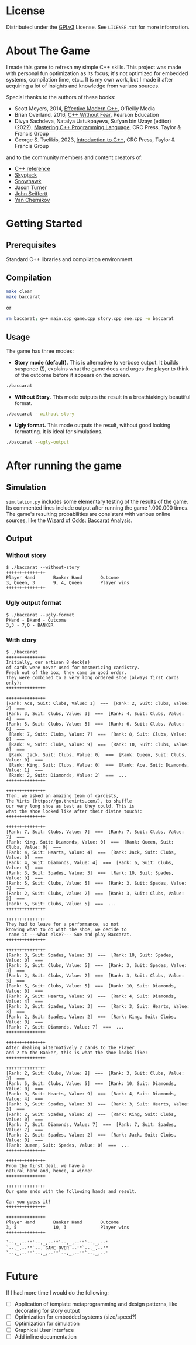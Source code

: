 # License

Distributed under the [GPLv3](https://www.gnu.org/licenses/gpl-3.0.html) License. See `LICENSE.txt` for more information.


# About The Game
I made this game to refresh my simple C++ skills.
This project was made with personal fun optimization as its focus; it's not optimized for embedded systems, compilation time, etc...
It is my own work, but I made it after acquiring a lot of insights and knowledge from variuos sources.

Special thanks to the authors of these books:
* Scott Meyers, 2014, [Effective Modern C++](https://www.oreilly.com/library/view/effective-modern-c/9781491908419/), O'Reilly Media
* Brian Overland, 2016, [C++ Without Fear](https://www.pearson.com/en-us/subject-catalog/p/c-without-fear-a-beginners-guide-that-makes-you-feel-smart/P200000000526/9780134314303), Pearson Education
* Divya Sachdeva, Natalya Ustukpayeva,  Sufyan bin Uzayr (editor) (2022), [Mastering C++ Programming Language](https://www.taylorfrancis.com/books/mono/10.1201/9781003214762/mastering-programming-language-sufyan-bin-uzayr-sufyan-bin-uzayr?context=ubx&refId=bdf15248-bf46-46e6-9231-fb3d3df0a35a), CRC Press, Taylor & Francis Group
* George S. Tselikis, 2023,  [Introduction to C++](https://www.taylorfrancis.com/books/mono/10.1201/9781003230076/introduction-george-tselikis), CRC Press, Taylor & Francis Group

and to the community members and content creators of:
* [C++ reference](https://en.cppreference.com/w/cpp)
* [Skypjack](https://stackoverflow.com/users/4987285/skypjack)
* [Snowhawk](https://codereview.stackexchange.com/users/38656/snowhawk)
* [Jason Turner](https://www.youtube.com/c/lefticus1/videos)
* [John Seiffertt](https://www.youtube.com/channel/UCPGpqVNc83RwMZlWSqnBY_A/videos)
* [Yan Chernikov](https://www.youtube.com/c/TheChernoProject/videos)


# Getting Started
## Prerequisites
Standard C++ libraries and compilation environment.

## Compilation
```sh
make clean
make baccarat
```

or

```sh
rm baccarat; g++ main.cpp game.cpp story.cpp sue.cpp -o baccarat
```

## Usage

The game has three modes:
* **Story mode (default).** This is alternative to verbose output. It builds suspence (!), explains what the game does and urges the player to think of the outcome before it appears on the screen.
```sh 
./baccarat
```
* **Without Story.** This mode outputs the result in a breathtakingly beautiful format.
```sh 
./baccarat --without-story
```

* **Ugly format.** This mode outputs the result, without good looking formatting. It is ideal for simulations.
```sh 
./baccarat --ugly-output
```

# After running the game
## Simulation
`simulation.py` includes some elementary testing of the results of the game.
Its commented lines include output after running the game 1.000.000 times.
The game's resulting probabilities are consistent with various online sources, like the [Wizard of Odds: Baccarat Analysis](https://wizardofodds.com/games/baccarat/appendix/1/).

## Output
### Without story
```
$ ./baccarat --without-story
+++++++++++++++
Player Hand       Banker Hand       Outcome       
3, Queen, 3       9, 4, Queen       Player wins   
+++++++++++++++

```

### Ugly output format
```
$ ./baccarat --ugly-format
PHand - BHand - Outcome
3,3 - 7,Q - BANKER
```

### With story
```
$ ./baccarat
+++++++++++++++
Initially, our artisan 8 deck(s)
of cards were never used for mesmerizing cardistry.
Fresh out of the box, they came in good order.
They were combined to a very long ordered shoe (always first cards only): 
+++++++++++++++

+++++++++++++++
[Rank: Ace, Suit: Clubs, Value: 1]  ===  [Rank: 2, Suit: Clubs, Value: 2]  ===  
[Rank: 3, Suit: Clubs, Value: 3]  ===  [Rank: 4, Suit: Clubs, Value: 4]  ===  
[Rank: 5, Suit: Clubs, Value: 5]  ===  [Rank: 6, Suit: Clubs, Value: 6]  === 
 [Rank: 7, Suit: Clubs, Value: 7]  ===  [Rank: 8, Suit: Clubs, Value: 8]  ===  
 [Rank: 9, Suit: Clubs, Value: 9]  ===  [Rank: 10, Suit: Clubs, Value: 0]  ===  
 [Rank: Jack, Suit: Clubs, Value: 0]  ===  [Rank: Queen, Suit: Clubs, Value: 0]  ===  
 [Rank: King, Suit: Clubs, Value: 0]  ===  [Rank: Ace, Suit: Diamonds, Value: 1]  ===  
 [Rank: 2, Suit: Diamonds, Value: 2]  ===  ...
+++++++++++++++

+++++++++++++++
Then, we asked an amazing team of cardists, 
The Virts (https://go.thevirts.com/), to shuffle 
our very long shoe as best as they could. This is
what the shoe looked like after their divine touch!:
+++++++++++++++

+++++++++++++++
[Rank: 7, Suit: Clubs, Value: 7]  ===  [Rank: 7, Suit: Clubs, Value: 7]  ===  
[Rank: King, Suit: Diamonds, Value: 0]  ===  [Rank: Queen, Suit: Clubs, Value: 0]  ===  
[Rank: 4, Suit: Hearts, Value: 4]  ===  [Rank: Jack, Suit: Clubs, Value: 0]  ===  
[Rank: 4, Suit: Diamonds, Value: 4]  ===  [Rank: 6, Suit: Clubs, Value: 6]  ===  
[Rank: 3, Suit: Spades, Value: 3]  ===  [Rank: 10, Suit: Spades, Value: 0]  ===  
[Rank: 5, Suit: Clubs, Value: 5]  ===  [Rank: 3, Suit: Spades, Value: 3]  ===  
[Rank: 2, Suit: Clubs, Value: 2]  ===  [Rank: 3, Suit: Clubs, Value: 3]  ===  
[Rank: 5, Suit: Clubs, Value: 5]  ===  ...
+++++++++++++++

+++++++++++++++
They had to leave for a performance, so not 
knowing what to do with the shoe, we decide to
 name it ---what else?--- Sue and play Baccarat.
+++++++++++++++

+++++++++++++++
[Rank: 3, Suit: Spades, Value: 3]  ===  [Rank: 10, Suit: Spades, Value: 0]  ===  
[Rank: 5, Suit: Clubs, Value: 5]  ===  [Rank: 3, Suit: Spades, Value: 3]  ===  
[Rank: 2, Suit: Clubs, Value: 2]  ===  [Rank: 3, Suit: Clubs, Value: 3]  ===  
[Rank: 5, Suit: Clubs, Value: 5]  ===  [Rank: 10, Suit: Diamonds, Value: 0]  ===  
[Rank: 9, Suit: Hearts, Value: 9]  ===  [Rank: 4, Suit: Diamonds, Value: 4]  ===  
[Rank: 3, Suit: Spades, Value: 3]  ===  [Rank: 3, Suit: Hearts, Value: 3]  ===  
[Rank: 2, Suit: Spades, Value: 2]  ===  [Rank: King, Suit: Clubs, Value: 0]  ===  
[Rank: 7, Suit: Diamonds, Value: 7]  ===  ...
+++++++++++++++

+++++++++++++++
After dealing alternatively 2 cards to the Player 
and 2 to the Banker, this is what the shoe looks like:
+++++++++++++++

+++++++++++++++
[Rank: 2, Suit: Clubs, Value: 2]  ===  [Rank: 3, Suit: Clubs, Value: 3]  ===  
[Rank: 5, Suit: Clubs, Value: 5]  ===  [Rank: 10, Suit: Diamonds, Value: 0]  ===  
[Rank: 9, Suit: Hearts, Value: 9]  ===  [Rank: 4, Suit: Diamonds, Value: 4]  ===  
[Rank: 3, Suit: Spades, Value: 3]  ===  [Rank: 3, Suit: Hearts, Value: 3]  ===  
[Rank: 2, Suit: Spades, Value: 2]  ===  [Rank: King, Suit: Clubs, Value: 0]  ===  
[Rank: 7, Suit: Diamonds, Value: 7]  ===  [Rank: 7, Suit: Spades, Value: 7]  ===  
[Rank: 2, Suit: Spades, Value: 2]  ===  [Rank: Jack, Suit: Clubs, Value: 0]  ===  
[Rank: Queen, Suit: Spades, Value: 0]  ===  ...
+++++++++++++++

+++++++++++++++
From the first deal, we have a 
natural hand and, hence, a winner.
+++++++++++++++

+++++++++++++++
Our game ends with the following hands and result.

Can you guess it?
+++++++++++++++

+++++++++++++++
Player Hand       Banker Hand       Outcome       
3, 5              10, 3             Player wins   
+++++++++++++++

`--._,--'"`--._,--'"`--._,--'"`--._,--'
`--._,--'"`--. GAME OVER --'"`--._,--'"
`--._,--'"`--._,--'"`--._,--'"`--._,--'

```

# Future
If I had more time I would do the following:
- [ ] Application of template metaprogramming and design patterns, like decorating for story output
- [ ] Optimization for embedded systems (size/speed?)
- [ ] Optimization for simulation
- [ ] Graphical User Interface
- [ ] Add inline documentation
